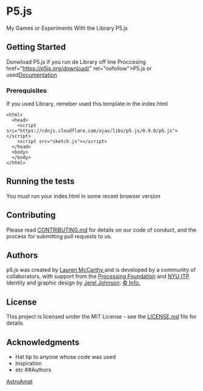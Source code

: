 # P5.js
My Games or Experiments With the Library P5.js

## Getting Started

Donwload P5.js if you run de Library off line Proccesing
href="https://p5js.org/download/" rel="nofollow">P5.js</a> or used<a href="https://p5js.org/get-started/" rel="nofollow">Documentation</a>
### Prerequisites
If you used Library, remeber used this template in the index.html

```
<html>
  <head>
    <script src="https://cdnjs.cloudflare.com/ajax/libs/p5.js/0.9.0/p5.js"></script>
    <script src="sketch.js"></script>
  </head>
  <body>
  </body>
</html>
```

## Running the tests

You must run your index.html in some recent browser version


## Contributing

Please read [CONTRIBUTING.md](https://gist.github.com/astroamat) for details on our code of conduct, and the process for submitting pull requests to us.


## Authors
p5.js was created by <a href="http://lauren-mccarthy.com"> Lauren McCarthy </a> and is developed by a community of collaborators, with support from the <a href="http://processing.org/foundation/">Processing Foundation</a>  and
        <a href="http://itp.nyu.edu/itp/">NYU ITP</a>. Identity and graphic design by <a href="http://jereljohnson.com/">Jerel Johnson</a>. <a href="/copyright.html">© Info.</a></p>
## License

This project is licensed under the MIT License - see the [LICENSE.md](LICENSE.md) file for details

## Acknowledgments

* Hat tip to anyone whose code was used
* Inspiration
* etc
##Authors

<a href="https://github.com/AstroAmat"> AstroAmat </a>
